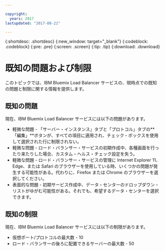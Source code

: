```yaml
---

copyright:
  years: 2017
lastupdated: "2017-08-21"

---
```


{:shortdesc: .shortdesc}
{:new_window: target="_blank"}
{:codeblock: .codeblock}
{:pre: .pre}
{:screen: .screen}
{:tip: .tip}
{:download: .download}

# 既知の問題および制限
このトピックでは、IBM Bluemix Load Balancer サービスの、現時点での既知の問題と制限に関する情報を提供します。

## 既知の問題
現在、IBM Bluemix Load Balancer サービスには以下の問題があります。

* 軽微な問題 - 「サーバー・インスタンス」タブと「プロトコル」タブの**「編集」**ボタンが、すべての項目に適用され、チェック・ボックスを使用して選択された行に制限されない。 
* 軽微な問題 - ロード・バランサー・サービスの初期作成中、各種画面を行ったり来たりした場合、カスタム・ヘルス・チェック設定を失う。
* 軽微な問題 - ロード・バランサー・サービスの管理に Internet Explorer 11、Edge、または Safari のブラウザーを使用している時、いくつかの問題が発生する可能性がある。代わりに、Firefox または Chrome のブラウザーを選択してください。 
* 表面的な問題 - 初期サービス作成中、データ・センターのドロップダウン・リストがゆがむ可能性がある。それでも、希望するデータ・センターを選択できます。

## 既知の制限
現在、IBM Bluemix Load Balancer サービスには以下の制限があります。

* 仮想ポート/プロトコルの最大数 - 10
* ロード・バランサーの後ろに配置できるサーバーの最大数 - 50
